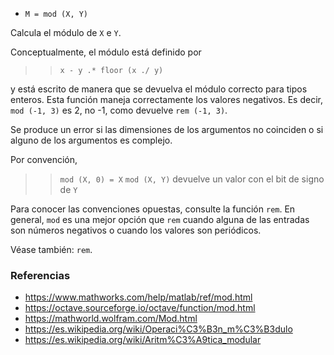 * `M = mod (X, Y)`

Calcula el módulo de `X` e `Y`.

Conceptualmente, el módulo está definido por

>> `x - y .* floor (x ./ y)`

y está escrito de manera que se devuelva el módulo correcto para tipos enteros.
Esta función maneja correctamente los valores negativos. Es decir, `mod (-1, 3)`
es 2, no -1, como devuelve `rem (-1, 3)`.

Se produce un error si las dimensiones de los argumentos no coinciden o si
alguno de los argumentos es complejo.

Por convención,

>> `mod (X, 0) = X`
>> `mod (X, Y)` devuelve un valor con el bit de signo de `Y`

Para conocer las convenciones opuestas, consulte la función `rem`. En general,
`mod` es una mejor opción que `rem` cuando alguna de las entradas son números
negativos o cuando los valores son periódicos.

Véase también: `rem`.

### Referencias

* https://www.mathworks.com/help/matlab/ref/mod.html
* https://octave.sourceforge.io/octave/function/mod.html
* https://mathworld.wolfram.com/Mod.html
* https://es.wikipedia.org/wiki/Operaci%C3%B3n_m%C3%B3dulo
* https://es.wikipedia.org/wiki/Aritm%C3%A9tica_modular
